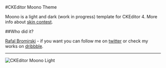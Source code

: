 #CKEditor Moono Theme

Moono is a light and dark (work in progress) template for CKEditor 4. More info about <a href="http://ckeditor.com/blog/ckeditor-4-skin-contest">skin contest</a>.

##Who did it?

<a href="http://paranoida.com">Rafal Bromirski</a> - if you want you can follow me on <a href="https://twitter.com/paranoida">twitter</a> or check my works on <a href="http://dribbble.com/paranoida">dribbble</a>.

---

![CKEditor Moono Light](http://demos.paranoida.com/ckeditor-moono/light.png)